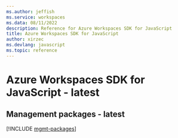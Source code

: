 ```yaml
---
ms.author: jeffish
ms.service: workspaces
ms.data: 08/11/2022
description: Reference for Azure Workspaces SDK for JavaScript
title: Azure Workspaces SDK for JavaScript
author: xirzec
ms.devlang: javascript
ms.topic: reference
---
```

# Azure Workspaces SDK for JavaScript - latest

## Management packages - latest
[!INCLUDE [mgmt-packages](workspaces-mgmt-index.md)]